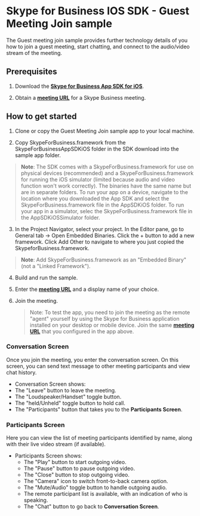# Skype for Business IOS SDK - Guest Meeting Join sample

The Guest meeting join sample provides further technology details of you how to join a guest meeting, start chatting, and connect to the audio/video stream of the meeting.

## Prerequisites

1. Download the [**Skype for Business App SDK for iOS**](https://www.microsoft.com/en-us/download/confirmation.aspx?id=51962).

2. Obtain a [**meeting URL**](https://msdn.microsoft.com/en-us/skype/appsdk/getmeetingurl) for a Skype Business meeting.

## How to get started

1.  Clone or copy the Guest Meeting Join sample app to your local machine.

2.  Copy SkypeForBusiness.framework from the SkypeForBusinessAppSDKiOS folder in the SDK download into the sample app folder.

 > **Note**: The SDK comes with a SkypeForBusiness.framework for use on physical devices (recommended) and a SkypeForBusiness.framework for running the iOS simulator (limited because audio and video function won't work correctly). The binaries have the same name but are in separate folders. To run your app on a device, navigate to the location where you downloaded the App SDK and select the SkypeForBusiness.framework file in the AppSDKiOS folder. To run your app in a simulator, selec the SkypeForBusiness.framework file in the AppSDKiOSSimulator folder.

3. In the Project Navigator, select your project. In the Editor pane, go to General tab -> Open Embedded Binaries. Click the + button to add a new framework. Click Add Other to navigate to where you just copied the SkypeforBusiness.framework.
 > **Note**: Add SkypeForBusiness.framework as an "Embedded Binary" (not a "Linked Framework").

4. Build and run the sample.

5. Enter the [**meeting URL**](https://msdn.microsoft.com/en-us/skype/appsdk/getmeetingurl) and a display name of your choice.

6. Join the meeting.

   > Note: To test the app, you need to join the meeting as the remote "agent" yourself by using the Skype for Business application installed on your desktop or mobile device. Join the same [**meeting URL**](https://msdn.microsoft.com/en-us/skype/appsdk/getmeetingurl) that you configured in the app above.

### Conversation Screen

Once you join the meeting, you enter the conversation screen. On this screen, you can send text message to other meeting participants and view chat history.

- Conversation Screen shows:
 - The "Leave" button to leave the meeting.
 - The "Loudspeaker/Handset" toggle button.
 - The "held/Unheld" toggle button to hold call.
 - The "Participants" button that takes you to the **Participants Screen**.
 
### Participants Screen
 
Here you can view the list of meeting participants identified by name, along with their live video stream (if available).
- Participants Screen shows:
  - The "Play" button to start outgoing video. 
  - The "Pause" button to pause outgoing video.
  - The "Close" button to stop outgoing video.
  - The "Camera" icon to switch front-to-back camera option. 
  - The "Mute/Audio" toggle button to handle outgoing audio.
  - The remote participant list is available, with an indication of who is speaking.
  - The "Chat" button to go back to **Conversation Screen**.
 
